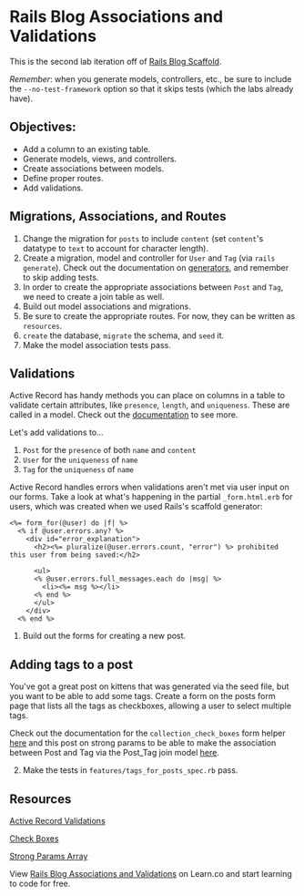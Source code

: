 # Rails Blog Associations and Validations

This is the second lab iteration off of [Rails Blog Scaffold](https://github.com/learn-co-curriculum/rails-blog-scaffold/tree/master).

*Remember*: when you generate models, controllers, etc., be sure to include the `--no-test-framework` option so that it skips tests (which the labs already have).

## Objectives:
- Add a column to an existing table.
- Generate models, views, and controllers.
- Create associations between models.
- Define proper routes.
- Add validations.

## Migrations, Associations, and Routes

1. Change the migration for `posts` to include `content` (set `content`'s datatype to `text` to account for character length).
2. Create a migration, model and controller for `User` and `Tag` (via `rails generate`). Check out the documentation on [generators](http://api.rubyonrails.org/classes/Rails/Generators.html), and remember to skip adding tests.
3. In order to create the appropriate associations between `Post` and `Tag`, we need to create a join table as well.
4. Build out model associations and migrations.
5. Be sure to create the appropriate routes. For now, they can be written as `resources`.
6. `create` the database, `migrate` the schema, and `seed` it.
7. Make the model association tests pass.

## Validations

Active Record has handy methods you can place on columns in a table to validate certain attributes, like `presence`, `length`, and `uniqueness`. These are called in a model. Check out the [documentation](http://guides.rubyonrails.org/active_record_validations.html) to see more.

Let's add validations to...

1. `Post` for the `presence` of both `name` and `content`
2. `User` for the `uniqueness` of `name`
3. `Tag` for the `uniqueness` of `name`

Active Record handles errors when validations aren't met via user input on our forms. Take a look at what's happening in the partial `_form.html.erb` for users, which was created when we used Rails's scaffold generator:

```erb
<%= form_for(@user) do |f| %>
  <% if @user.errors.any? %>
    <div id="error_explanation">
      <h2><%= pluralize(@user.errors.count, "error") %> prohibited this user from being saved:</h2>

      <ul>
      <% @user.errors.full_messages.each do |msg| %>
        <li><%= msg %></li>
      <% end %>
      </ul>
    </div>
  <% end %>
```

1. Build out the forms for creating a new post.

  ## Adding tags to a post

  You've got a great post on kittens that was generated via the seed file, but you want to be able to add some tags. Create a form on the posts form page that lists all the tags as checkboxes, allowing a user to select multiple tags.

  Check out the documentation for the `collection_check_boxes` form helper [here](http://edgeapi.rubyonrails.org/classes/ActionView/Helpers/FormBuilder.html#method-i-collection_check_boxes) and this post on strong params to be able to make the association between Post and Tag via the Post_Tag join model [here](http://stackoverflow.com/questions/16549382/how-to-permit-an-array-with-strong-parameters).

2. Make the tests in `features/tags_for_posts_spec.rb` pass.

## Resources

[Active Record Validations](http://guides.rubyonrails.org/active_record_validations.html)

[Check Boxes](http://edgeapi.rubyonrails.org/classes/ActionView/Helpers/FormBuilder.html#method-i-collection_check_boxes)

[Strong Params Array](http://stackoverflow.com/questions/16549382/how-to-permit-an-array-with-strong-parameters)

<p data-visibility='hidden'>View <a href='https://learn.co/lessons/rails-blog-associations-validations' title='Rails Blog Associations and Validations'>Rails Blog Associations and Validations</a> on Learn.co and start learning to code for free.</p>
